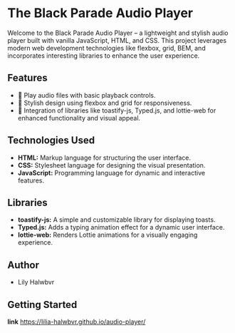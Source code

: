 # The Black Parade Audio Player

Welcome to the Black Parade Audio Player – a lightweight and stylish audio player built with vanilla JavaScript, HTML, and CSS. This project leverages modern web development technologies like flexbox, grid, BEM, and incorporates interesting libraries to enhance the user experience.

## Features

- 🎵 Play audio files with basic playback controls.
- 🎨 Stylish design using flexbox and grid for responsiveness.
- 🌟 Integration of libraries like toastify-js, Typed.js, and lottie-web for enhanced functionality and visual appeal.

## Technologies Used

- **HTML:** Markup language for structuring the user interface.
- **CSS:** Stylesheet language for designing the visual presentation.
- **JavaScript:** Programming language for dynamic and interactive features.

## Libraries

- **toastify-js:** A simple and customizable library for displaying toasts.
- **Typed.js:** Adds a typing animation effect for a dynamic user interface.
- **lottie-web:** Renders Lottie animations for a visually engaging experience.

## Author

- Lily Halwbvr

## Getting Started

**link** https://lilia-halwbvr.github.io/audio-player/
